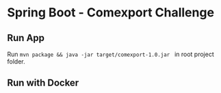 # Spring Boot - Comexport Challenge


## Run App

Run `mvn package && java -jar target/comexport-1.0.jar
` in root project folder.

## Run with Docker
